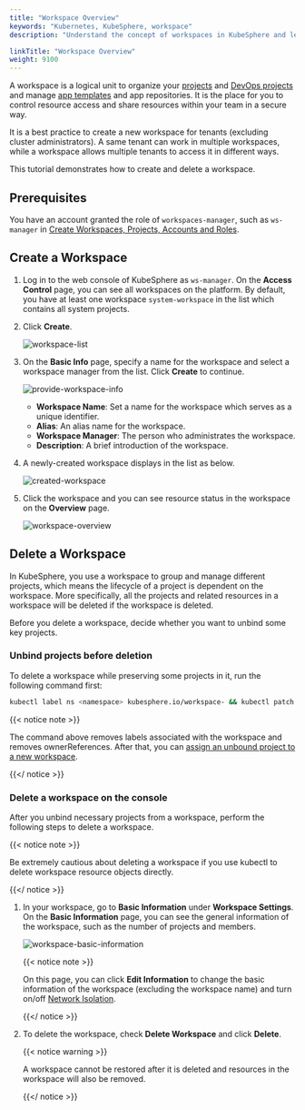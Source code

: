 ```yaml
---
title: "Workspace Overview"
keywords: "Kubernetes, KubeSphere, workspace"
description: "Understand the concept of workspaces in KubeSphere and learn how to create and delete a workspace."

linkTitle: "Workspace Overview"
weight: 9100
---
```


A workspace is a logical unit to organize your [projects](../../project-administration/) and [DevOps projects](../../devops-user-guide/) and manage [app templates](../upload-helm-based-application/) and app repositories. It is the place for you to control resource access and share resources within your team in a secure way.

It is a best practice to create a new workspace for tenants (excluding cluster administrators). A same tenant can work in multiple workspaces, while a workspace allows multiple tenants to access it in different ways.

This tutorial demonstrates how to create and delete a workspace.

## Prerequisites

You have an account granted the role of `workspaces-manager`, such as `ws-manager` in [Create Workspaces, Projects, Accounts and Roles](../../quick-start/create-workspace-and-project/).

## Create a Workspace

1. Log in to the web console of KubeSphere as `ws-manager`. On the **Access Control** page, you can see all workspaces on the platform. By default, you have at least one workspace `system-workspace` in the list which contains all system projects.

2. Click **Create**.

   ![workspace-list](/images/docs/workspace-administration/workspace-overview/workspace-list.jpg)

3. On the **Basic Info** page, specify a name for the workspace and select a workspace manager from the list. Click **Create** to continue.

   ![provide-workspace-info](/images/docs/workspace-administration/workspace-overview/provide-workspace-info.jpg)

   - **Workspace Name**: Set a name for the workspace which serves as a unique identifier.
   - **Alias**: An alias name for the workspace.
   - **Workspace Manager**: The person who administrates the workspace.
   - **Description**: A brief introduction of the workspace.

4. A newly-created workspace displays in the list as below.

   ![created-workspace](/images/docs/workspace-administration/workspace-overview/created-workspace.jpg)

5. Click the workspace and you can see resource status in the workspace on the **Overview** page.

   ![workspace-overview](/images/docs/workspace-administration/workspace-overview/workspace-overview.jpg)

## Delete a Workspace

In KubeSphere, you use a workspace to group and manage different projects, which means the lifecycle of a project is dependent on the workspace. More specifically, all the projects and related resources in a workspace will be deleted if the workspace is deleted.

Before you delete a workspace, decide whether you want to unbind some key projects.

### Unbind projects before deletion

To delete a workspace while preserving some projects in it, run the following command first:

```bash
kubectl label ns <namespace> kubesphere.io/workspace- && kubectl patch ns <namespace>   -p '{"metadata":{"ownerReferences":[]}}' --type=merge
```

{{< notice note >}} 

The command above removes labels associated with the workspace and removes ownerReferences. After that, you can [assign an unbound project to a new workspace](../../faq/access-control/add-kubernetes-namespace-to-kubesphere-workspace/).

{{</ notice >}} 

### Delete a workspace on the console

After you unbind necessary projects from a workspace, perform the following steps to delete a workspace.

{{< notice note >}} 

Be extremely cautious about deleting a workspace if you use kubectl to delete workspace resource objects directly.

{{</ notice >}} 

1. In your workspace, go to **Basic Information** under **Workspace Settings**. On the **Basic Information** page, you can see the general information of the workspace, such as the number of projects and members.

   ![workspace-basic-information](/images/docs/workspace-administration/workspace-overview/workspace-basic-information.png)

   {{< notice note >}}

   On this page, you can click **Edit Information** to change the basic information of the workspace (excluding the workspace name) and turn on/off [Network Isolation](../../workspace-administration/workspace-network-isolation/).

   {{</ notice >}} 

2. To delete the workspace, check **Delete Workspace** and click **Delete**.

   {{< notice warning >}}

   A workspace cannot be restored after it is deleted and resources in the workspace will also be removed.

   {{</ notice >}}


